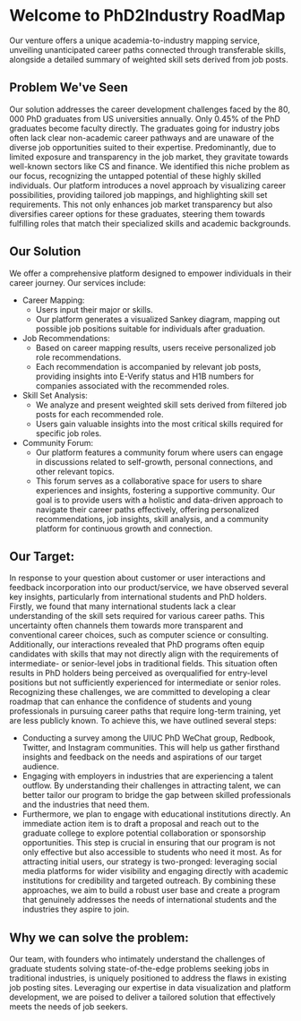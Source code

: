 # Welcome to PhD2Industry RoadMap

Our venture offers a unique academia-to-industry mapping service, unveiling unanticipated career paths connected through transferable skills, alongside a detailed summary of weighted skill sets derived from job posts.

## Problem We've Seen

Our solution addresses the career development challenges faced by the 80, 000 PhD graduates from US universities annually. Only 0.45% of the PhD graduates become faculty directly. The graduates going for industry jobs often lack clear non-academic career pathways and are unaware of the diverse job opportunities suited to their expertise. Predominantly, due to limited exposure and transparency in the job market, they gravitate towards well-known sectors like CS and finance. We identified this niche problem as our focus, recognizing the untapped potential of these highly skilled individuals. Our platform introduces a novel approach by visualizing career possibilities, providing tailored job mappings, and highlighting skill set requirements. This not only enhances job market transparency but also diversifies career options for these graduates, steering them towards fulfilling roles that match their specialized skills and academic backgrounds.

## Our Solution
We offer a comprehensive platform designed to empower individuals in their career journey. Our services include:
- Career Mapping:
    - Users input their major or skills.
    - Our platform generates a visualized Sankey diagram, mapping out possible job positions suitable for individuals after graduation.
- Job Recommendations:
    - Based on career mapping results, users receive personalized job role recommendations.
    - Each recommendation is accompanied by relevant job posts, providing insights into E-Verify status and H1B numbers for companies associated with the recommended roles.
- Skill Set Analysis:
    - We analyze and present weighted skill sets derived from filtered job posts for each recommended role.
    - Users gain valuable insights into the most critical skills required for specific job roles.
- Community Forum:
    - Our platform features a community forum where users can engage in discussions related to self-growth, personal connections, and other relevant topics.
    - This forum serves as a collaborative space for users to share experiences and insights, fostering a supportive community.
Our goal is to provide users with a holistic and data-driven approach to navigate their career paths effectively, offering personalized recommendations, job insights, skill analysis, and a community platform for continuous growth and connection.

## Our Target:
In response to your question about customer or user interactions and feedback incorporation into our product/service, we have observed several key insights, particularly from international students and PhD holders. Firstly, we found that many international students lack a clear understanding of the skill sets required for various career paths. This uncertainty often channels them towards more transparent and conventional career choices, such as computer science or consulting.
Additionally, our interactions revealed that PhD programs often equip candidates with skills that may not directly align with the requirements of intermediate- or senior-level jobs in traditional fields. This situation often results in PhD holders being perceived as overqualified for entry-level positions but not sufficiently experienced for intermediate or senior roles.
Recognizing these challenges, we are committed to developing a clear roadmap that can enhance the confidence of students and young professionals in pursuing career paths that require long-term training, yet are less publicly known. To achieve this, we have outlined several steps:
- Conducting a survey among the UIUC PhD WeChat group, Redbook, Twitter, and Instagram communities. This will help us gather firsthand insights and feedback on the needs and aspirations of our target audience.
- Engaging with employers in industries that are experiencing a talent outflow. By understanding their challenges in attracting talent, we can better tailor our program to bridge the gap between skilled professionals and the industries that need them.
- Furthermore, we plan to engage with educational institutions directly. An immediate action item is to draft a proposal and reach out to the graduate college to explore potential collaboration or sponsorship opportunities. This step is crucial in ensuring that our program is not only effective but also accessible to students who need it most.
As for attracting initial users, our strategy is two-pronged: leveraging social media platforms for wider visibility and engaging directly with academic institutions for credibility and targeted outreach. By combining these approaches, we aim to build a robust user base and create a program that genuinely addresses the needs of international students and the industries they aspire to join.

## Why we can solve the problem:

Our team, with founders who intimately understand the challenges of graduate students solving state-of-the-edge problems seeking jobs in traditional industries, is uniquely positioned to address the flaws in existing job posting sites. Leveraging our expertise in data visualization and platform development, we are poised to deliver a tailored solution that effectively meets the needs of job seekers. 